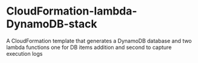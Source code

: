 # CloudFormation-lambda-DynamoDB-stack
A CloudFormation template that generates a DynamoDB database and two lambda functions one for DB items addition and second to capture execution logs
